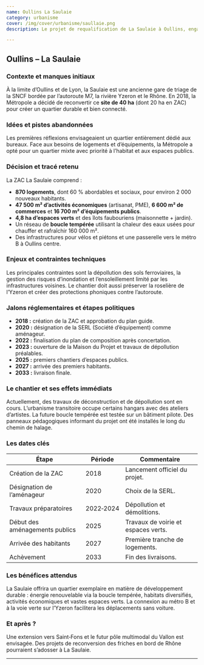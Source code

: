 ```yaml
---
name: Oullins La Saulaie
category: urbanisme
cover: /img/cover/urbanisme/saullaie.png
description: Le projet de requalification de La Saulaie à Oullins, engagé en 2018 et prévu jusqu’en 2033, concerne 40 ha dont 20 ha en ZAC. Il prévoit 870 logements (60 % abordables et sociaux), 47 500 m² d’activités économiques, 6 600 m² de commerces, 16 700 m² d’équipements publics, 4,8 ha d’espaces verts, un réseau de boucle tempérée pour 160 000 m² et une passerelle vers le métro B. Les objectifs sont de créer un quartier mixte et durable, améliorer les mobilités douces et valoriser les espaces naturels.

---
```

## Oullins – La Saulaie

### Contexte et manques initiaux

À la limite d’Oullins et de Lyon, la Saulaie est une ancienne gare de triage de la SNCF bordée par l’autoroute M7, la rivière Yzeron et le Rhône. En 2018, la Métropole a décidé de reconvertir ce **site de 40 ha** (dont 20 ha en ZAC) pour créer un quartier durable et bien connecté.

### Idées et pistes abandonnées

Les premières réflexions envisageaient un quartier entièrement dédié aux bureaux. Face aux besoins de logements et d’équipements, la Métropole a opté pour un quartier mixte avec priorité à l’habitat et aux espaces publics.

### Décision et tracé retenu

La ZAC La Saulaie comprend :

- **870 logements**, dont 60 % abordables et sociaux, pour environ 2 000 nouveaux habitants.
- **47 500 m² d’activités économiques** (artisanat, PME), **6 600 m² de commerces** et **16 700 m² d’équipements publics**.
- **4,8 ha d’espaces verts** et des îlots faubouriens (maisonnette + jardin).
- Un réseau de **boucle tempérée** utilisant la chaleur des eaux usées pour chauffer et rafraîchir 160 000 m².
- Des infrastructures pour vélos et piétons et une passerelle vers le métro B à Oullins centre.

### Enjeux et contraintes techniques

Les principales contraintes sont la dépollution des sols ferroviaires, la gestion des risques d’inondation et l’ensoleillement limité par les infrastructures voisines. Le chantier doit aussi préserver la roselière de l’Yzeron et créer des protections phoniques contre l’autoroute.

### Jalons réglementaires et étapes politiques

- **2018 :** création de la ZAC et approbation du plan guide.
- **2020 :** désignation de la SERL (Société d’équipement) comme aménageur.
- **2022 :** finalisation du plan de composition après concertation.
- **2023 :** ouverture de la Maison du Projet et travaux de dépollution préalables.
- **2025 :** premiers chantiers d’espaces publics.
- **2027 :** arrivée des premiers habitants.
- **2033 :** livraison finale.

### Le chantier et ses effets immédiats

Actuellement, des travaux de déconstruction et de dépollution sont en cours. L’urbanisme transitoire occupe certains hangars avec des ateliers d’artistes. La future boucle tempérée est testée sur un bâtiment pilote. Des panneaux pédagogiques informant du projet ont été installés le long du chemin de halage.

### Les dates clés

| Étape | Période | Commentaire |
| --- | --- | --- |
| Création de la ZAC | 2018 | Lancement officiel du projet. |
| Désignation de l’aménageur | 2020 | Choix de la SERL. |
| Travaux préparatoires | 2022‑2024 | Dépollution et démolitions. |
| Début des aménagements publics | 2025 | Travaux de voirie et espaces verts. |
| Arrivée des habitants | 2027 | Première tranche de logements. |
| Achèvement | 2033 | Fin des livraisons. |

### Les bénéfices attendus

La Saulaie offrira un quartier exemplaire en matière de développement durable : énergie renouvelable via la boucle tempérée, habitats diversifiés, activités économiques et vastes espaces verts. La connexion au métro B et à la voie verte sur l’Yzeron facilitera les déplacements sans voiture.

### Et après ?

Une extension vers Saint‑Fons et le futur pôle multimodal du Vallon est envisagée. Des projets de reconversion des friches en bord de Rhône pourraient s’adosser à La Saulaie.

---
